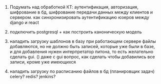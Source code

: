 1) Подумать над обработкой КТ: аутентификация, авторизация, шифрование в бд,
шифрование передачи данных между клиентов и сервером.
   как синхронизировать аутентификацию юзеров между django и react
2) подключить postgresql +
   как построить каноническую модель
3) наладить загрузку шаблонов в базу
   при работающем сервере файлы добавляются, но не должно быть записей, которые уже
   были в базе, и для добавления нужен интерпретатор питона, то есть желательно
   сделать gui. ()
   даже с gui вопрос, как сделать чтобы добавились все записи, кроме уже имеющихся
   
4) наладить загрузку по расписанию файлов в бд (планировщик задач) celery?
redis? jenkins?
